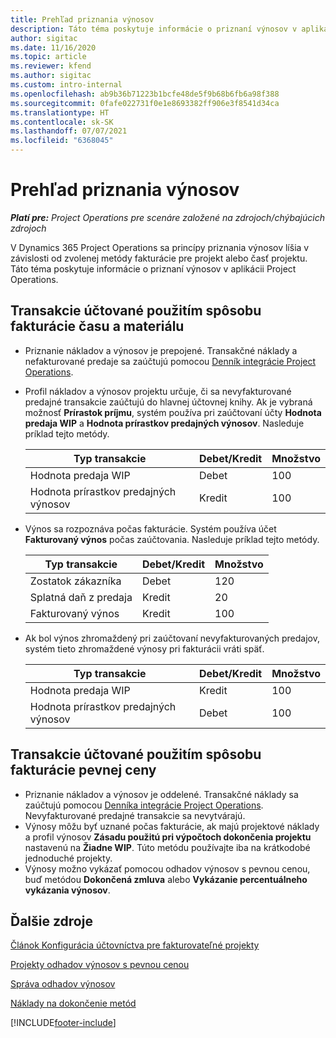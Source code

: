 ```yaml
---
title: Prehľad priznania výnosov
description: Táto téma poskytuje informácie o priznaní výnosov v aplikácii Project Operations.
author: sigitac
ms.date: 11/16/2020
ms.topic: article
ms.reviewer: kfend
ms.author: sigitac
ms.custom: intro-internal
ms.openlocfilehash: ab9b36b71223b1bcfe48de5f9b68b6fb6a98f388
ms.sourcegitcommit: 0fafe022731f0e1e8693382ff906e3f8541d34ca
ms.translationtype: HT
ms.contentlocale: sk-SK
ms.lasthandoff: 07/07/2021
ms.locfileid: "6368045"
---
```

# <a name="revenue-recognition-overview"></a>Prehľad priznania výnosov

_**Platí pre:** Project Operations pre scenáre založené na zdrojoch/chýbajúcich zdrojoch_

V Dynamics 365 Project Operations sa princípy priznania výnosov líšia v závislosti od zvolenej metódy fakturácie pre projekt alebo časť projektu. Táto téma poskytuje informácie o priznaní výnosov v aplikácii Project Operations.

## <a name="transactions-accounted-using-time-and-material-billing-method"></a>Transakcie účtované použitím spôsobu fakturácie času a materiálu

- Priznanie nákladov a výnosov je prepojené. Transakčné náklady a nefakturované predaje sa zaúčtujú pomocou [Denník integrácie Project Operations](../project-accounting/project-operations-integration-journal.md).
- Profil nákladov a výnosov projektu určuje, či sa nevyfakturované predajné transakcie zaúčtujú do hlavnej účtovnej knihy. Ak je vybraná možnosť **Prírastok príjmu**, systém používa pri zaúčtovaní účty **Hodnota predaja WIP** a **Hodnota prírastkov predajných výnosov**. Nasleduje príklad tejto metódy.  

  | Typ transakcie | Debet/Kredit | Množstvo |
  | --- | --- | --- |
  | Hodnota predaja WIP | Debet | 100 |
  | Hodnota prírastkov predajných výnosov | Kredit | 100 |

- Výnos sa rozpoznáva počas fakturácie. Systém používa účet **Fakturovaný výnos** počas zaúčtovania. Nasleduje príklad tejto metódy.  

  | Typ transakcie | Debet/Kredit | Množstvo |
  | --- | --- | --- |
  | Zostatok zákazníka | Debet | 120 |
  | Splatná daň z predaja | Kredit | 20 |
  | Fakturovaný výnos | Kredit | 100 |

- Ak bol výnos zhromaždený pri zaúčtovaní nevyfakturovaných predajov, systém tieto zhromaždené výnosy pri fakturácii vráti späť.

  | Typ transakcie | Debet/Kredit | Množstvo |
  | --- | --- | --- |
  | Hodnota predaja WIP | Kredit | 100 |
  | Hodnota prírastkov predajných výnosov | Debet | 100 |

## <a name="transactions-accounted-using-the-fixed-price-billing-method"></a>Transakcie účtované použitím spôsobu fakturácie pevnej ceny

- Priznanie nákladov a výnosov je oddelené. Transakčné náklady sa zaúčtujú pomocou [Denníka integrácie Project Operations](../project-accounting/project-operations-integration-journal.md). Nevyfakturované predajné transakcie sa nevytvárajú.
- Výnosy môžu byť uznané počas fakturácie, ak majú projektové náklady a profil výnosov **Zásadu použitú pri výpočtoch dokončenia projektu** nastavenú na **Žiadne WIP**. Túto metódu používajte iba na krátkodobé jednoduché projekty.
- Výnosy možno vykázať pomocou odhadov výnosov s pevnou cenou, buď metódou **Dokončená zmluva** alebo **Vykázanie percentuálneho vykázania výnosov**.

## <a name="additional-resources"></a>Ďalšie zdroje
[Článok Konfigurácia účtovníctva pre fakturovateľné projekty](../project-accounting/configure-accounting-billable-projects.md)

[Projekty odhadov výnosov s pevnou cenou](rev-rec-percentage-completion-method.md)

[Správa odhadov výnosov](rev-rec-completed-contract-method.md)

[Náklady na dokončenie metód](cost-complete-methods.md)


[!INCLUDE[footer-include](../includes/footer-banner.md)]